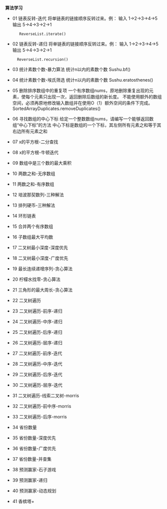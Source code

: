 **算法学习**
- 01 链表反转-迭代
    将单链表的链接顺序反转过来。例： 输入  1->2->3->4->5 输出 5->4->3->2->1
    
         ReverseList.iterate()
- 02 链表反转-递归
    将单链表的链接顺序反转过来。例： 输入  1->2->3->4->5 输出 5->4->3->2->1
       
        ReverseList.recursion()
- 03 统计素数个数-暴力算法
    统计n以内的素数个数
        Sushu.bf()
- 04 统计素数个数-埃氏筛选
    统计n以内的素数个数
        Sushu.eratosthenes()
- 05 删除排序数组中的重复项
    一个有序数组nums，原地删除重复出现的元素，使每个元素只出现一次，返回删除后数组的新长度。
    不能使用额外的数组空间，必须再原地修改输入数组并在使用O（1）额外空间的条件下完成。
        SortedArrayDuplicates.removeDuplicates()
- 06 寻找数组的中心下标
    给定一个整数数组nums，请编写一个能够返回数组“中心下标”的方法
    中心下标是数组的一个下标，其左侧所有元素之和等于其右边所有元素之和
- 07 x的平方根-二分查找
    
- 08 x的平方根-牛顿迭代
- 09 数组中是三个数的最大乘积
- 10 两数之和-无序数组
- 11 两数之和-有序数组
- 12 培波那契数列-三种解法
- 13 排列硬币-三种解法
- 14 环形链表
- 15 合并两个有序数组
- 16 子数组最大平均数
- 17 二叉树最小深度-深度优先
- 18 二叉树最小深度-广度优先
- 19 最长连续递增序列-贪心算法
- 20 柠檬水找零-贪心算法
- 21 三角形的最大周长-贪心算法
- 22 二叉树遍历
- 23 二叉树遍历-前序-递归
- 24 二叉树遍历-中序-递归
- 25 二叉树遍历-后序-递归
- 26 二叉树遍历-层序-递归
- 27 二叉树遍历-前序-迭代
- 28 二叉树遍历-中序-迭代
- 29 二叉树遍历-后序-迭代
- 30 二叉树遍历-层序-迭代
- 31 二叉树遍历-线索二叉树-morris
- 32 二叉树遍历-前中序-morris
- 33 二叉树遍历-后序-morris
- 34 省份数量
- 35 省份数量-深度优先
- 36 省份数量-广度优先
- 37 省份数量-并查集
- 38 预测赢家-石子游戏
- 39 预测赢家-递归
- 40 预测赢家-动态规划
- 41 香槟塔+